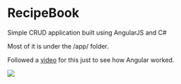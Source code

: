 # RecipeBook

Simple CRUD application built using AngularJS and C#

Most of it is under the /app/ folder.

Followed a [video](https://www.youtube.com/playlist?list=PLLHU4eOoZH8q89feIbGEihZs3uQWFJQnB) for this just to see how Angular worked.

<img src=https://i.imgur.com/klLIF7D.gif>
